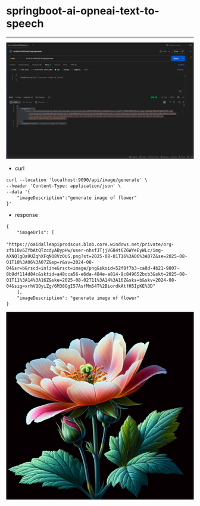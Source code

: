 # springboot-ai-opneai-text-to-speech
----

![img](./img/postman.png)

* curl 
```
curl --location 'localhost:9090/api/image/generate' \
--header 'Content-Type: application/json' \
--data '{
    "imageDescription":"generate image of flower"
}'

```
* response 
```
{
    "imageUrls": [
        "https://oaidalleapiprodscus.blob.core.windows.net/private/org-zfb18v6ZYbAtQTzcdyABypHw/user-nhsfJTjjVG84t6Z6WYeEyWLc/img-AXNQlgQa9UZqhXFqNO8Vz0US.png?st=2025-08-01T16%3A06%3A07Z&se=2025-08-01T18%3A06%3A07Z&sp=r&sv=2024-08-04&sr=b&rscd=inline&rsct=image/png&skoid=52f8f7b3-ca8d-4b21-9807-8b9df114d84c&sktid=a48cca56-e6da-484e-a814-9c849652bcb3&skt=2025-08-01T11%3A14%3A16Z&ske=2025-08-02T11%3A14%3A16Z&sks=b&skv=2024-08-04&sig=xrhVQOyiZg/6M38OgI57AsfMm54T%2BiordkAtfH5IpKE%3D"
    ],
    "imageDescription": "generate image of flower"
}
```

![img](./img/flower.png)